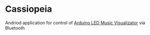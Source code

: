 # Cassiopeia

Andriod application for control of [Arduino LED Music Visualizator](https://github.com/YuriiOnufreiv/ColorMusic) via Bluetooth
